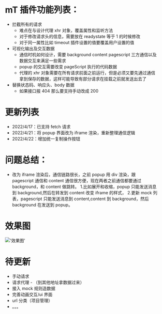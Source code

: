 # mT 插件功能列表：

- 拦截所有的请求
  - 难点在与设计代理 xhr 对象，覆盖属性和监听方法
  - 对于修改请求头的信息，需要放在 readystate 等于 1 的时候修改
  - 对于同一属性比如 timeout 插件设置的值要覆盖用户设置的值
- 可视化输出及交互数据
  - 通信时机如何设计，需要 background content pagescript 三方通信以及数据交互来满足一些需求
  - popup 的交互需要改变 pageScript 执行的代码数据
  - 代理的 xhr 对象需要在所有请求前面之前运行，但是必须又要先通过通信拿到保存的数据，这样可能导致有部分请求在挂载之前就发送出去了
- 替换状态码、响应头、body 数据
  - 如果接口报 404 那么要支持手动改成 200

# 更新列表

- 2022/4/17：已支持 fetch 请求
- 2022/4/21：将 popup 界面改为 iframe 渲染，重新整理通信逻辑
- 2022/4/22：增加统一复制操作按钮

# 问题总结：

- 改为 iframe 渲染后，通信链路很长，之前 popup 用 div 渲染，跟 pagescript 通信和 content 通信很方便，现在两者之前通信都要通过 background，和 content 做跳转。 1.比如展开和收缩，popup 只能发送消息到 background,然后在转发到 content 改变 iframe 的样式， 2.更新 mock 列表，pagescript 只能发送消息到 content,content 到 background，然后 background 在发送到 popup。

# 效果图

!['效果图'](https://p3-juejin.byteimg.com/tos-cn-i-k3u1fbpfcp/496ffa26226e4857a1b78d79d8a21fb1~tplv-k3u1fbpfcp-zoom-in-crop-mark:1304:0:0:0.awebp)

# 待更新

- 手动请求
- 请求代理 - （到其他地址拿数据过来）
- 接入 mock 规则造数据
- 完善动画交互/ui 界面
- url 分类（项目管理）
- 。。。
